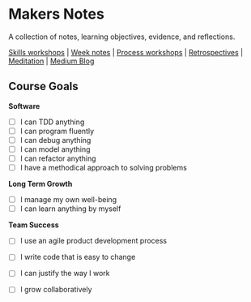 # Makers Notes

A collection of notes, learning objectives, evidence, and reflections.

[Skills workshops] | [Week notes] | [Process workshops] | [Retrospectives] | [Meditation] | [Medium Blog]

## Course Goals

**Software**

- [ ] I can TDD anything
- [ ] I can program fluently
- [ ] I can debug anything
- [ ] I can model anything
- [ ] I can refactor anything
- [ ] I have a methodical approach to solving problems

**Long Term Growth**

- [ ] I manage my own well-being
- [ ] I can learn anything by myself

**Team Success**

- [ ] I use an agile product development process
- [ ] I write code that is easy to change
- [ ] I can justify the way I work
- [ ] I grow collaboratively


<!-- Links -->

[Skills workshops]: skills_workshops/README.md
[Week notes]: week_notes/README.md
[Process workshops]: process_workshops.md
[Retrospectives]: retro.md
[Meditation]: meditation.md
[Medium Blog]: https://medium.com/@hturnbull93